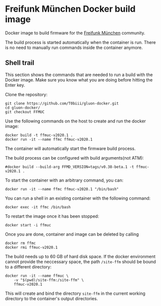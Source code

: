 # Freifunk München Docker build image

Docker image to build firmware for the [Freifunk München](https://ffmuc.net) community.

The build process is started automatically when the container is run. There is no need to manually run commands inside the container anymore.

## Shell trail

This section shows the commands that are needed to run a build with the Docker image. Make sure you know what you are doing before hitting the Enter key.


Clone the repository:

    git clone https://github.com/T0biii/gluon-docker.git
    cd gluon-docker/
    git checkout FFMUC

Use the following commands on the host to create and run the docker image:

    docker build -t ffmuc-v2020.1 .
    docker run -it --name ffmc ffmuc-v2020.1 

The container will automatically start the firmware build process.

The build process can be configured with build arguments(not ATM):

    #docker build --build-arg FFMD_VERSION=tags/v0.38-beta.1 -t ffmuc-v2020.1 .

To start the container with an arbitrary command, you can:

	docker run -it --name ffmc ffmuc-v2020.1 "/bin/bash"

You can run a shell in an existing container with the following command:

    docker exec -it ffmc /bin/bash

To restart the image once it has been stopped:

    docker start -i ffmuc

Once you are done, container and image can be deleted by calling

    docker rm ffmc
    docker rmi ffmuc-v2020.1

The build needs up to 60 GB of hard disk space. If the docker environment cannot provide the neccessary space, the path `/site-ffm` should be bound to a different directory:

    docker run -it --name ffmuc \
        -v "$(pwd)/site-ffm:/site-ffm" \
        ffmuc-v2020.1

This will create and bind the directory `site-ffm` in the current working directory to the container's output directories.
